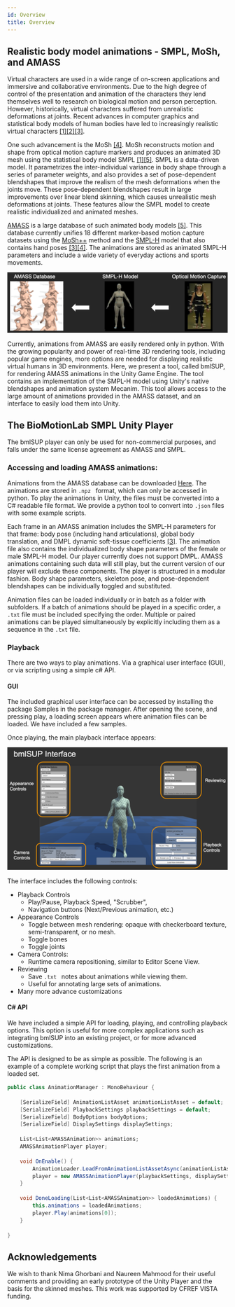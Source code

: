 ```yaml
---
id: Overview
title: Overview
---
```


## Realistic body model animations - SMPL, MoSh, and AMASS

Virtual characters are used in a wide range of on-screen applications and immersive and collaborative environments. Due to the high degree of control of the presentation and animation of the characters they lend themselves well to research on biological motion and person perception. However, historically, virtual characters suffered from unrealistic deformations at joints. Recent advances in computer graphics and statistical body models of human bodies have led to increasingly realistic virtual characters [\[1\]](https://smpl.is.tue.mpg.de)[\[2\]](https://smpl-x.is.tue.mpg.de)[\[3\]](https://mano.is.tue.mpg.de).

One such advancement is the MoSh [\[4\]](http://mosh.is.tue.mpg.de). MoSh reconstructs motion and shape from optical motion capture markers and produces an animated 3D mesh using the statistical body model SMPL [\[1\]](https://smpl.is.tue.mpg.de)[\[5\]](https://amass.is.tue.mpg.de). SMPL is a data-driven model. It parametrizes the inter-individual variance in body shape through a series of parameter weights, and also provides a set of pose-dependent blendshapes that improve the realism of the mesh deformations when the joints move. These pose-dependent blendshapes result in large improvements over linear blend skinning, which causes unrealistic mesh deformations at joints. These features allow the SMPL model to create realistic individualized and animated meshes.

[AMASS](https://amass.is.tue.mpg.de) is a large database of such animated body models [\[5\]](https://amass.is.tue.mpg.de). This database currently unifies 18 different marker-based motion capture datasets using the [MoSh++](http://mosh.is.tue.mpg.de) method and the [SMPL-H](https://mano.is.tue.mpg.de) model that also contains hand poses [\[3\]](https://mano.is.tue.mpg.de)[\[4\]](http://mosh.is.tue.mpg.de). The animations are stored as animated SMPL-H parameters and include a wide variety of everyday actions and sports movements.

![Diagram](assets/overview/amass_diagram.png)

Currently, animations from AMASS are easily rendered only in python. With the growing popularity and power of real-time 3D rendering tools, including popular game engines, more options are needed for displaying realistic virtual humans in 3D environments. Here, we present a tool, called bmlSUP, for rendering AMASS animations in the Unity Game Engine. The tool contains an implementation of the SMPL-H model using Unity's native blendshapes and animation system Mecanim. This tool allows access to the large amount of animations provided in the AMASS dataset, and an interface to easily load them into Unity.

## The BioMotionLab SMPL Unity Player

The bmlSUP player can only be used for non-commercial purposes, and falls under the same license agreement as AMASS and SMPL.

### Accessing and loading AMASS animations:
Animations from the AMASS database can be downloaded [Here](https://amass.is.tue.mpg.de). The animations are stored in ```.npz ``` format, which can only be accessed in python. To play the animations in Unity, the files must be converted into a C# readable file format. We provide a python tool to convert into ```.json``` files with some example scripts.

Each frame in an AMASS animation includes the SMPL-H parameters for that frame: body pose (including hand articulations), global body translation, and DMPL dynamic soft-tissue coefficients [\[3\]](https://mano.is.tue.mpg.de). The animation file also contains the individualized body shape parameters of the female or male SMPL-H model. Our player currently does not support DMPL. AMASS animations containing such data will still play, but the current version of our player will exclude these components. The player is structured in a modular fashion. Body shape parameters, skeleton pose, and pose-dependent blendshapes can be individually toggled and substituted.

Animation files can be loaded individually or in batch as a folder with subfolders. If a batch of animations should be played in a specific order, a ```.txt``` file must be included specifying the order. Multiple or paired animations can be played simultaneously by explicitly including them as a sequence in the ```.txt``` file.

### Playback

There are two ways to play animations. Via a graphical user interface (GUI), or via scripting using a simple c# API.

#### GUI

The included graphical user interface can be accessed by installing the package Samples in the package manager. After opening the scene, and pressing play, a loading screen appears where animation files can be loaded. We have included a few samples.

Once playing, the main playback interface appears:

![bmlSUP GUI](assets/overview/gui.png)

The interface includes the following controls:
* Playback Controls
    * Play/Pause, Playback Speed, "Scrubber",
    * Navigation buttons (Next/Previous animation, etc.)
* Appearance Controls
    * Toggle between mesh rendering: opaque with checkerboard texture, semi-transparent, or no mesh.
    * Toggle bones
    * Toggle joints
* Camera Controls:
    * Runtime camera repositioning, similar to Editor Scene View. 
* Reviewing
    * Save ```.txt ``` notes about animations while viewing them.
    * Useful for annotating large sets of animations.
* Many more advance customizations

#### C# API

We have included a simple API for loading, playing, and controlling playback options. This option is useful for more complex applications such as integrating bmlSUP into an existing project, or for more advanced customizations.

The API is designed to be as simple as possible. The following is an example of a complete working script that plays the first animation from a loaded set.

```c#
public class AnimationManager : MonoBehaviour {
    
    [SerializeField] AnimationListAsset animationListAsset = default;
    [SerializeField] PlaybackSettings playbackSettings = default;
    [SerializeField] BodyOptions bodyOptions;
    [SerializeField] DisplaySettings displaySettings;
    
    List<List<AMASSAnimation>> animations;
    AMASSAnimationPlayer player;
    
    void OnEnable() {
        AnimationLoader.LoadFromAnimationListAssetAsync(animationListAsset, DoneLoading);
        player = new AMASSAnimationPlayer(playbackSettings, displaySettings, bodyOptions);
    }

    void DoneLoading(List<List<AMASSAnimation>> loadedAnimations) {
        this.animations = loadedAnimations;
        player.Play(animations[0]);
    }

}
```

## Acknowledgements
We wish to thank Nima Ghorbani and Naureen Mahmood for their useful comments and providing an early prototype of the Unity Player and the basis for the skinned meshes. This work was supported by CFREF VISTA funding.